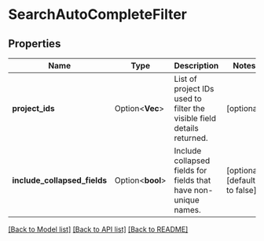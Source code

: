# SearchAutoCompleteFilter

## Properties

Name | Type | Description | Notes
------------ | ------------- | ------------- | -------------
**project_ids** | Option<**Vec<i64>**> | List of project IDs used to filter the visible field details returned. | [optional]
**include_collapsed_fields** | Option<**bool**> | Include collapsed fields for fields that have non-unique names. | [optional][default to false]

[[Back to Model list]](../README.md#documentation-for-models) [[Back to API list]](../README.md#documentation-for-api-endpoints) [[Back to README]](../README.md)


